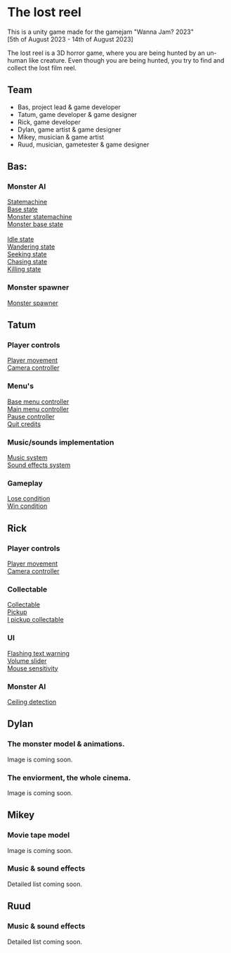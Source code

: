 # The lost reel
This is a unity game made for the  gamejam "Wanna Jam? 2023"<br> 
[5th of August 2023 - 14th of August 2023]

The lost reel is a 3D horror game, where you are being hunted by an un-human like creature. 
Even though you are being hunted, you try to find and collect the lost film reel.

## Team
* Bas, project lead & game developer
* Tatum, game developer & game designer
* Rick, game developer
* Dylan, game artist & game designer
* Mikey, musician & game artist
* Ruud, musician, gametester & game designer

## Bas:
### Monster AI
[Statemachine](Assets/Scripts/Framework/Statemachine/StateMachine.cs)<br>
[Base state](Assets/Scripts/Framework/Statemachine/BaseState.cs)<br>
[Monster statemachine](Assets/Scripts/NPC/MonsterStates/MonsterStateMachine.cs)<br>
[Monster base state](Assets/Scripts/Framework/Statemachine/MonsterBaseState.cs)<br><br>
[Idle state](Assets/Scripts/NPC/MonsterStates/IdleState.cs)<br>
[Wandering state](Assets/Scripts/NPC/MonsterStates/WanderingState.cs)<br>
[Seeking state](Assets/Scripts/NPC/MonsterStates/SeekingState.cs)<br>
[Chasing state](Assets/Scripts/NPC/MonsterStates/ChasingState.cs)<br>
[Killing state](Assets/Scripts/NPC/MonsterStates/KillState.cs)
### Monster spawner
[Monster spawner](Assets/Scripts/Framework/MonsterSpawner.cs)

## Tatum
### Player controls
[Player movement](Assets/Scripts/Player/Movement/PlayerMovement.cs)<br>
[Camera controller](Assets/Scripts/Player/Movement/CameraController.cs)
### Menu's
[Base menu controller](Assets/Scripts/UI/Menu's/MenuController.cs)<br>
[Main menu controller](Assets/Scripts/UI/Menu's/MainMenuController.cs)<br>
[Pause controller](Assets/Scripts/UI/Menu's/PauseController.cs)<br>
[Quit credits](Assets/Scripts/UI/Menu's/QuitCredits.cs)
### Music/sounds implementation
[Music system](Assets/Scripts/Framework/Music/MusicController.cs)<br>
[Sound effects system](Assets/Scripts/Framework/Music/SoundEffectsController.cs)
### Gameplay
[Lose condition](Assets/Scripts/Framework/GameLoop/LoseScreenController.cs)<br>
[Win condition](Assets/Scripts/Framework/GameLoop/WinScreenController.cs)

## Rick
### Player controls
[Player movement](Assets/Scripts/Player/Movement/PlayerMovement.cs)<br>
[Camera controller](Assets/Scripts/Player/Movement/CameraController.cs)
### Collectable
[Collectable](Assets/Scripts/Enviorment/Collectable.cs)<br>
[Pickup](Assets/Scripts/Enviorment/Pickup.cs)<br>
[I pickup collectable](Assets/Scripts/Enviorment/IPickupCollectable.cs)
### UI
[Flashing text warning](Assets/Scripts/UI/TextUI/WarningText.cs)<br>
[Volume slider](Assets/Scripts/UI/Menu's/VolumeSlider.cs)<br>
[Mouse sensitivity](Assets/Scripts/UI/Menu's/VolumeSlider.cs)
### Monster AI
[Ceiling detection](Assets/Scripts/NPC/CeilingDetection/CeilingDetection.cs)

## Dylan
### The monster model & animations.
Image is coming soon.
### The enviorment, the whole cinema.
Image is coming soon.

## Mikey
### Movie tape model
Image is coming soon.
### Music & sound effects
Detailed list coming soon.

## Ruud
### Music & sound effects
Detailed list coming soon.

